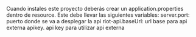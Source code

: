 Cuando instales este proyecto deberás crear un application.properties dentro de resource. 
Este debe llevar las siguientes variables:
server.port: puerto donde se va a desplegar la api
riot-api.baseUrl: url base para api externa
apikey. api key para utilizar api externa
